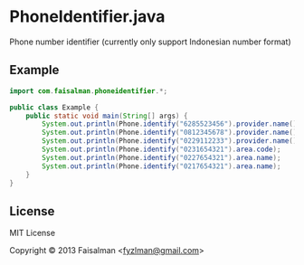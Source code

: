 # PhoneIdentifier.java

Phone number identifier (currently only support Indonesian number format)

## Example

```java
import com.faisalman.phoneidentifier.*;

public class Example {
    public static void main(String[] args) {
        System.out.println(Phone.identify("6285523456").provider.name()); // Indosat
        System.out.println(Phone.identify("0812345678").provider.name()); // Telkomsel
        System.out.println(Phone.identify("0229112233").provider.name()); // Esia
        System.out.println(Phone.identify("0231654321").area.code);       // 231
        System.out.println(Phone.identify("0227654321").area.name);       // Bandung
        System.out.println(Phone.identify("0217654321").area.name);       // Jakarta
    }
}
```

## License

MIT License

Copyright © 2013 Faisalman <<fyzlman@gmail.com>>